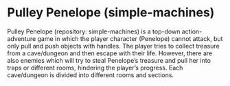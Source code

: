 # Pulley Penelope (simple-machines)
Pulley Penelope (repository: simple-machines) is a top-down action-adventure game in which the player character (Penelope) cannot attack, but only pull and push objects with handles. The player tries to collect treasure from a cave/dungeon and then escape with their life. However, there are also enemies which will try to steal Penelope’s treasure and pull her into traps or different rooms, hindering the player’s progress. Each cave/dungeon is divided into different rooms and sections.
